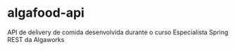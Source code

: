 # algafood-api
API de delivery de comida desenvolvida durante o curso Especialista Spring REST da Algaworks
